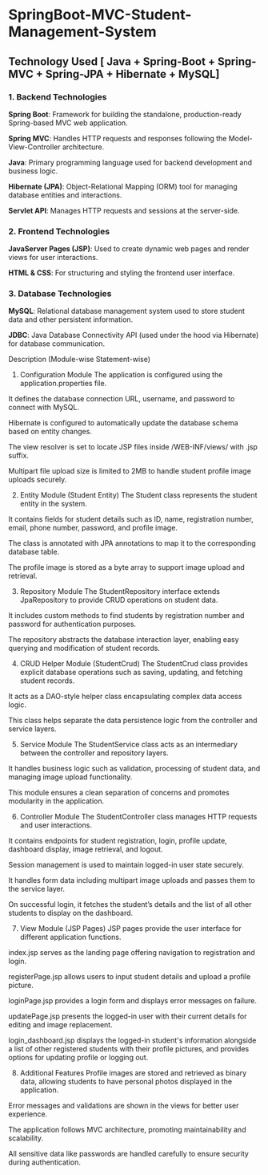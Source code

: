 # SpringBoot-MVC-Student-Management-System

## Technology Used [ Java + Spring-Boot + Spring-MVC + Spring-JPA + Hibernate + MySQL]
### 1. Backend Technologies
      
**Spring Boot**: Framework for building the standalone, production-ready Spring-based MVC web application.
      
**Spring MVC**: Handles HTTP requests and responses following the Model-View-Controller architecture.

**Java**: Primary programming language used for backend development and business logic.

**Hibernate (JPA)**: Object-Relational Mapping (ORM) tool for managing database entities and interactions.

**Servlet API**: Manages HTTP requests and sessions at the server-side.

### 2. Frontend Technologies
**JavaServer Pages (JSP)**: Used to create dynamic web pages and render views for user interactions.

**HTML & CSS**: For structuring and styling the frontend user interface.

### 3. Database Technologies
**MySQL**: Relational database management system used to store student data and other persistent information.

**JDBC**: Java Database Connectivity API (used under the hood via Hibernate) for database communication.


Description (Module-wise Statement-wise)
1. Configuration Module
The application is configured using the application.properties file.

It defines the database connection URL, username, and password to connect with MySQL.

Hibernate is configured to automatically update the database schema based on entity changes.

The view resolver is set to locate JSP files inside /WEB-INF/views/ with .jsp suffix.

Multipart file upload size is limited to 2MB to handle student profile image uploads securely.

2. Entity Module (Student Entity)
The Student class represents the student entity in the system.

It contains fields for student details such as ID, name, registration number, email, phone number, password, and profile image.

The class is annotated with JPA annotations to map it to the corresponding database table.

The profile image is stored as a byte array to support image upload and retrieval.

3. Repository Module
The StudentRepository interface extends JpaRepository to provide CRUD operations on student data.

It includes custom methods to find students by registration number and password for authentication purposes.

The repository abstracts the database interaction layer, enabling easy querying and modification of student records.

4. CRUD Helper Module (StudentCrud)
The StudentCrud class provides explicit database operations such as saving, updating, and fetching student records.

It acts as a DAO-style helper class encapsulating complex data access logic.

This class helps separate the data persistence logic from the controller and service layers.

5. Service Module
The StudentService class acts as an intermediary between the controller and repository layers.

It handles business logic such as validation, processing of student data, and managing image upload functionality.

This module ensures a clean separation of concerns and promotes modularity in the application.

6. Controller Module
The StudentController class manages HTTP requests and user interactions.

It contains endpoints for student registration, login, profile update, dashboard display, image retrieval, and logout.

Session management is used to maintain logged-in user state securely.

It handles form data including multipart image uploads and passes them to the service layer.

On successful login, it fetches the student’s details and the list of all other students to display on the dashboard.

7. View Module (JSP Pages)
JSP pages provide the user interface for different application functions.

index.jsp serves as the landing page offering navigation to registration and login.

registerPage.jsp allows users to input student details and upload a profile picture.

loginPage.jsp provides a login form and displays error messages on failure.

updatePage.jsp presents the logged-in user with their current details for editing and image replacement.

login_dashboard.jsp displays the logged-in student's information alongside a list of other registered students with their profile pictures, and provides options for updating profile or logging out.

8. Additional Features
Profile images are stored and retrieved as binary data, allowing students to have personal photos displayed in the application.

Error messages and validations are shown in the views for better user experience.

The application follows MVC architecture, promoting maintainability and scalability.

All sensitive data like passwords are handled carefully to ensure security during authentication.

